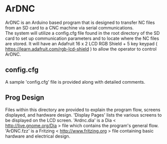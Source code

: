 # ArDNC
ArDNC is an Arduino based program that is designed to transfer NC files from an SD card to a CNC machine via serial communications.  
The system will utilize a config.cfg file found in the root directory of the SD card to set up communication parameters and to locate where the NC files are stored.  It will have an Adafruit 16 x 2 LCD RGB Shield + 5 key keypad ( https://learn.adafruit.com/rgb-lcd-shield ) to allow the operator to control ArDNC.

## config.cfg
A sample 'config.cfg' file is provided along with detailed comments.

## Prog Design
Files within this directory are provided to explain the program flow, screens displayed, and hardware design.  'Display Pages' lists the various screens to be displayed on the LCD screen.  'Ardnc.dia' is a Dia < http://live.gnome.org/Dia > file which contains the program's general flow.  'ArDNC.fzz' is a Fritzing < http://www.fritzing.org > file containing basic hardware and electrical design.
